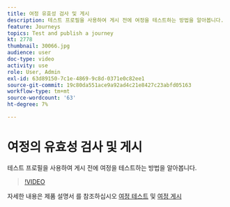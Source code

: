 ```yaml
---
title: 여정 유효성 검사 및 게시
description: 테스트 프로필을 사용하여 게시 전에 여정을 테스트하는 방법을 알아봅니다.
feature: Journeys
topics: Test and publish a journey
kt: 2778
thumbnail: 30066.jpg
audience: user
doc-type: video
activity: use
role: User, Admin
exl-id: 63d89150-7c1e-4869-9c8d-0371e0c82ee1
source-git-commit: 19c80da551ace9a92ad4c21e8427c23abfd05163
workflow-type: tm+mt
source-wordcount: '63'
ht-degree: 7%

---
```


# 여정의 유효성 검사 및 게시

테스트 프로필을 사용하여 게시 전에 여정을 테스트하는 방법을 알아봅니다.

>[!VIDEO](https://video.tv.adobe.com/v/30066?quality=12)

자세한 내용은 제품 설명서 를 참조하십시오 [여정 테스트](https://experienceleague.adobe.com/docs/journeys/using/building-journeys/testing-the-journey.html)
및 [여정 게시](https://experienceleague.adobe.com/docs/journeys/using/building-journeys/publishing-the-journey.html)
